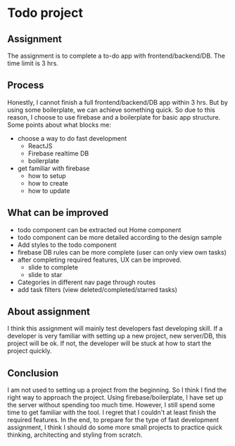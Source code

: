 # Todo project

## Assignment

The assignment is to complete a to-do app with frontend/backend/DB. The time limit is 3 hrs.

## Process

Honestly, I cannot finish a full frontend/backend/DB app within 3 hrs. But by using some boilerplate, we can achieve something quick. So due to this reason, I choose to use firebase and a boilerplate for basic app structure. Some points about what blocks me:

- choose a way to do fast development
  - ReactJS
  - Firebase realtime DB
  - boilerplate
- get familiar with firebase
  - how to setup
  - how to create
  - how to update

## What can be improved

- todo component can be extracted out Home component
- todo component can be more detailed according to the design sample
- Add styles to the todo component
- firebase DB rules can be more complete (user can only view own tasks)
- after completing required features, UX can be improved.
  - slide to complete
  - slide to star
- Categories in different nav page through routes
- add task filters (view deleted/completed/starred tasks)

## About assignment

I think this assignment will mainly test developers fast developing skill. If a developer is very familiar with setting up a new project, new server/DB, this project will be ok. If not, the developer will be stuck at how to start the project quickly.

## Conclusion

I am not used to setting up a project from the beginning. So I think I find the right way to approach the project. Using firebase/boilerplate, I have set up the server without spending too much time. However, I still spend some time to get familiar with the tool. I regret that I couldn't at least finish the required features. In the end, to prepare for the type of fast development assignment, I think I should do some more small projects to practice quick thinking, architecting and styling from scratch.
